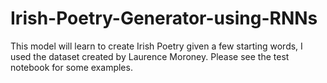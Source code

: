 # Irish-Poetry-Generator-using-RNNs
This model will learn to create Irish Poetry given a few starting words, I used the dataset created by Laurence Moroney. Please see the test notebook for some examples.
